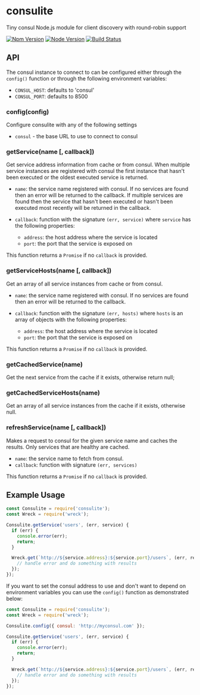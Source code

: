 # consulite
Tiny consul Node.js module for client discovery with round-robin support

[![Npm Version](https://img.shields.io/npm/v/consulite.svg)](https://npmjs.com/package/consulite)
[![Node Version](https://img.shields.io/node/v/consulite.svg)](https://npmjs.com/package/consulite)
[![Build Status](https://secure.travis-ci.org/joyent/node-consulite.svg)](http://travis-ci.org/joyent/node-consulite)

## API

The consul instance to connect to can be configured either through the `config()`
function or through the following environment variables:
* `CONSUL_HOST`: defaults to 'consul'
* `CONSUL_PORT`: defaults to 8500


### config(config)

Configure consulite with any of the following settings
* `consul` - the base URL to use to connect to consul


### getService(name [, callback])

Get service address information from cache or from consul. When multiple service
instances are registered with consul the first instance that hasn't been executed
or the oldest executed service is returned.

* `name`: the service name registered with consul. If no services are found
then an error will be returned to the callback. If multiple services are found
then the service that hasn't been executed or hasn't been executed most recently
will be returned in the callback.

* `callback`: function with the signature `(err, service)` where `service` has
the following properties:
  - `address`: the host address where the service is located
  - `port`: the port that the service is exposed on

This function returns a `Promise` if no `callback` is provided.


### getServiceHosts(name [, callback])

Get an array of all service instances from cache or from consul.

* `name`: the service name registered with consul. If no services are found
then an error will be returned to the callback.

* `callback`: function with the signature `(err, hosts)` where `hosts` is an
array of objects with the following properties:
  - `address`: the host address where the service is located
  - `port`: the port that the service is exposed on

This function returns a `Promise` if no `callback` is provided.


### getCachedService(name)

Get the next service from the cache if it exists, otherwise return null;


### getCachedServiceHosts(name)

Get an array of all service instances from the cache if it exists, otherwise 
null.


### refreshService(name [, callback])

Makes a request to consul for the given service name and caches the results. Only
services that are healthy are cached.

* `name`: the service name to fetch from consul.
* `callback`: function with signature `(err, services)`

This function returns a `Promise` if no `callback` is provided.


## Example Usage

```js
const Consulite = require('consulite');
const Wreck = require('wreck');

Consulite.getService('users', (err, service) {
  if (err) {
    console.error(err);
    return;
  }

  Wreck.get(`http://${service.address}:${service.port}/users`, (err, res, payload) => {
    // handle error and do something with results
  });
});
```

If you want to set the consul address to use and don't want to depend on
environment variables you can use the `config()` function as demonstrated below:

```js
const Consulite = require('consulite');
const Wreck = require('wreck');

Consulite.config({ consul: 'http://myconsul.com' });

Consulite.getService('users', (err, service) {
  if (err) {
    console.error(err);
    return;
  }

  Wreck.get(`http://${service.address}:${service.port}/users`, (err, res, payload) => {
    // handle error and do something with results
  });
});
```
